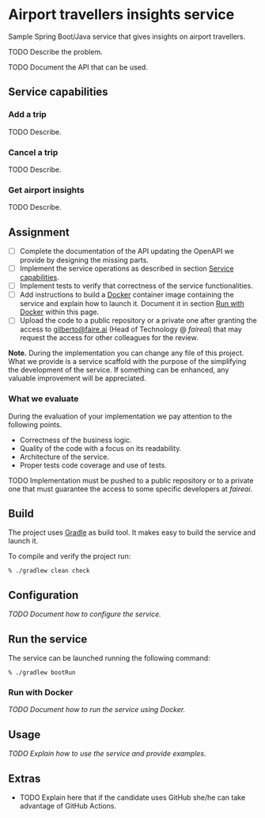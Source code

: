 # Airport travellers insights service

Sample Spring Boot/Java service that gives insights on airport travellers.

TODO Describe the problem.

TODO Document the API that can be used.

## Service capabilities

### Add a trip

TODO Describe.

### Cancel a trip

TODO Describe.

### Get airport insights

TODO Describe.

## Assignment

- [ ] Complete the documentation of the API updating the OpenAPI we provide by
      designing the missing parts.
- [ ] Implement the service operations as described in section
      [Service capabilities](#service-capabilities).
- [ ] Implement tests to verify that correctness of the service functionalities.
- [ ] Add instructions to build a [Docker](https://www.docker.com/) container
      image containing the service and explain how to launch it.
      Document it in section [Run with Docker](#run-with-docker) within this
      page.
- [ ] Upload the code to a public repository or a private one after granting the
      access to [gilberto@faire.ai](mailto:gilberto@faire.ai) (Head of
      Technology @ *faireai*) that may request the access for other colleagues
      for the review.

**Note.** During the implementation you can change any file of this project.
What we provide is a service scaffold with the purpose of the simplifying the
development of the service.
If something can be enhanced, any valuable improvement will be appreciated. 

### What we evaluate

During the evaluation of your implementation we pay attention to the following
points.

- Correctness of the business logic.
- Quality of the code with a focus on its readability.
- Architecture of the service.
- Proper tests code coverage and use of tests.

TODO Implementation must be pushed to a public repository or to a private one
that must guarantee the access to some specific developers at *faireai*.

## Build

The project uses [Gradle](https://gradle.org/) as build tool.
It makes easy to build the service and launch it.

To compile and verify the project run:

```shell
% ./gradlew clean check
```

## Configuration

*TODO Document how to configure the service.*

## Run the service

The service can be launched running the following command:

```shell
% ./gradlew bootRun
```

### Run with Docker

*TODO Document how to run the service using Docker.*

## Usage

*TODO Explain how to use the service and provide examples.*

## Extras

- TODO Explain here that if the candidate uses GitHub she/he can take advantage
  of GitHub Actions.
